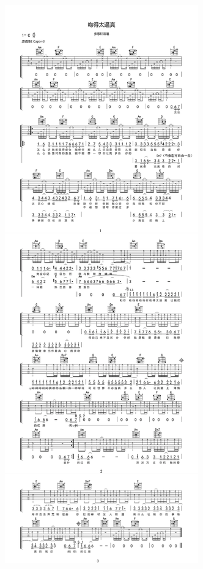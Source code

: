 ![](img/吻的太逼真/img-2023-04-24-10-36-24.png)
![](img/吻的太逼真/img-2023-04-24-10-36-36.png)
![](img/吻的太逼真/img-2023-04-24-10-36-48.png)